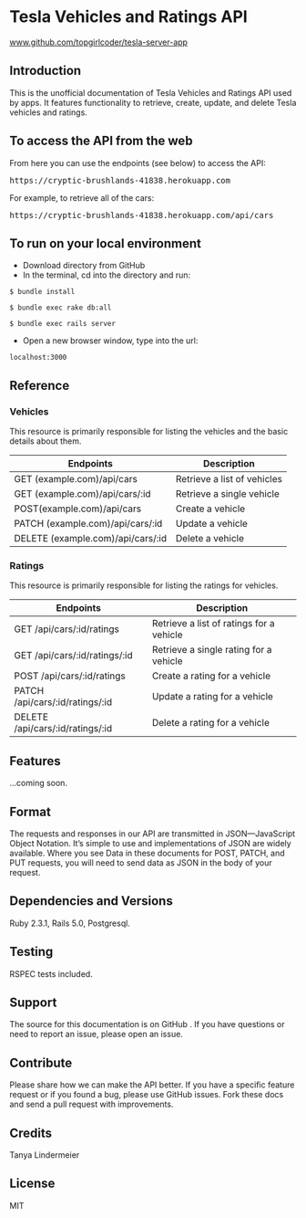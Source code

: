 # Tesla Vehicles and Ratings API
www.github.com/topgirlcoder/tesla-server-app 

## Introduction
This is the unofficial documentation of Tesla Vehicles and Ratings API used by apps. It features functionality to retrieve, create, update, and delete Tesla vehicles and ratings.

## To access the API from the web
From here you can use the endpoints (see below) to access the API: 
<pre>https://cryptic-brushlands-41838.herokuapp.com</pre> 
For example, to retrieve all of the cars:
<pre>https://cryptic-brushlands-41838.herokuapp.com/api/cars</pre>

## To run on your local environment
* Download directory from GitHub
* In the terminal, cd into the directory and run: 
```
$ bundle install
``` 
```
$ bundle exec rake db:all
```
```
$ bundle exec rails server
```
* Open a new browser window, type into the url: 
```
localhost:3000
```

## Reference
### Vehicles
This resource is primarily responsible for listing the vehicles and the basic details about them.

|Endpoints | Description|
|------|------------| 
|GET (example.com)/api/cars | Retrieve a list of vehicles|
|GET (example.com)/api/cars/:id | Retrieve a single vehicle|
|POST(example.com)/api/cars | Create a vehicle|
|PATCH (example.com)/api/cars/:id | Update a vehicle|
|DELETE (example.com)/api/cars/:id | Delete a vehicle|

### Ratings
This resource is primarily responsible for listing the ratings for vehicles.

|Endpoints | Description|
|------|------------| 
|GET /api/cars/:id/ratings | Retrieve a list of ratings for a vehicle|
|GET /api/cars/:id/ratings/:id | Retrieve a single rating for a vehicle|
|POST /api/cars/:id/ratings | Create a rating for a vehicle|
|PATCH /api/cars/:id/ratings/:id | Update a rating for a vehicle|
|DELETE /api/cars/:id/ratings/:id | Delete a rating for a vehicle|

## Features
...coming soon.

## Format
The requests and responses in our API are transmitted in JSON—JavaScript Object Notation. It’s simple to use and implementations of JSON are widely available. Where you see Data in these documents for POST, PATCH, and PUT requests, you will need to send data as JSON in the body of your request.

## Dependencies and Versions
Ruby 2.3.1, Rails 5.0, Postgresql.

## Testing
RSPEC tests included.

## Support
The source for this documentation is on GitHub . If you have questions or need to report an issue, please open an issue.

## Contribute
Please share how we can make the API better. If you have a specific feature request or if you found a bug, please use GitHub issues. Fork these docs and send a pull request with improvements.

## Credits
Tanya Lindermeier

## License
MIT
